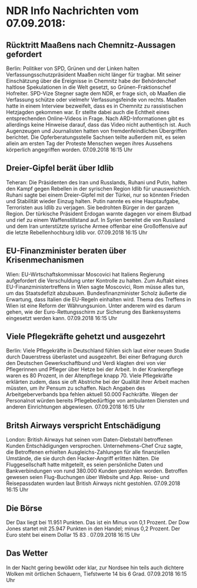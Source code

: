# NDR Info Nachrichten vom 07.09.2018:


## Rücktritt Maaßens nach Chemnitz-Aussagen gefordert
Berlin: Politiker von SPD, Grünen und der Linken halten Verfassungsschutzpräsident Maaßen nicht länger für tragbar. Mit seiner Einschätzung über die Ereignisse in Chemnitz habe der Behördenchef haltlose Spekulationen in die Welt gesetzt, so Grünen-Fraktionschef Hofreiter. SPD-Vize Stegner sagte dem NDR, er frage sich, ob Maaßen die Verfassung schütze oder vielmehr Verfassungsfeinde von rechts. Maaßen hatte in einem Interview bezweifelt, dass es in Chemnitz zu rassistischen Hetzjagden gekommen war. Er stellte dabei auch die Echtheit eines entsprechenden Online-Videos in Frage. Nach ARD-Informationen gibt es allerdings keine Hinweise darauf, dass das Video nicht authentisch ist. Auch Augenzeugen und Journalisten hatten von fremdenfeindlichen Übergriffen berichtet. Die Opferberatungsstelle Sachsen teilte außerdem mit, es seien allein am ersten Tag der Proteste Menschen wegen ihres Aussehens körperlich angegriffen worden. 07.09.2018 16:15 Uhr 

## Dreier-Gipfel berät über Idlib
Teheran: Die Präsidenten des Iran und Russlands, Ruhani und Putin, halten den Kampf gegen Rebellen in der syrischen Region Idlib für unausweichlich. Ruhani sagte bei einem Dreier-Gipfel mit der Türkei, nur so könnten Frieden und Stabilität wieder Einzug halten. Putin nannte es eine Hauptaufgabe, Terroristen aus Idlib zu verjagen. Sie bedrohten Bürger in der ganzen Region. Der türkische Präsident Erdogan warnte dagegen vor einem Blutbad und rief zu einem Waffenstillstand auf. In Syrien bereitet die von Russland und dem Iran unterstützte syrische Armee offenbar eine Großoffensive auf die letzte Rebellenhochburg Idlib vor. 07.09.2018 16:15 Uhr 

## EU-Finanzminister beraten über Krisenmechanismen
Wien:	EU-Wirtschaftskommissar Moscovici hat Italiens Regierung aufgefordert die Verschuldung unter Kontrolle zu halten. Zum Auftakt eines EU-Finanzministertreffens in Wien sagte Moscovici, Rom müsse alles tun, um das Staatsdefizit abzubauen. Bundesfinanzminister Scholz äußerte die Erwartung, dass Italien die EU-Regeln einhalten wird. Thema des Treffens in Wien ist eine Reform der Währungsunion. Unter anderem wird es darum gehen, wie der Euro-Rettungsschirm zur Sicherung des Bankensystems eingesetzt werden kann. 07.09.2018 16:15 Uhr 

## Viele Pflegekräfte gehetzt und ausgezehrt
Berlin: Viele Pflegekräfte in Deutschland fühlen sich laut einer neuen Studie durch Dauerstress überlastet und ausgezehrt. Bei einer Befragung durch den Deutschen Gewerkschaftbund und Verdi klagten drei von vier Pflegerinnen und Pfleger über Hetze bei der Arbeit. In der Krankenpflege waren es 80 Prozent, in der Altenpflege knapp 70. Viele Pflegekräfte erklärten zudem, dass sie oft Abstriche bei der Qualität ihrer Arbeit machen müssten, um ihr Pensum zu schaffen. Nach Angaben des Arbeitgeberverbands bpa fehlen aktuell 50.000 Fachkräfte. Wegen der Personalnot würden bereits Pflegebedürftige von ambulanten Diensten und anderen Einrichtungen abgewiesen. 07.09.2018 16:15 Uhr 

## Britsh Airways verspricht Entschädigung
London:           British Airways hat seinen vom Daten-Diebstahl betroffenen Kunden Entschädigungen versprochen. Unternehmens-Chef Cruz sagte, die Betroffenen erhielten Ausgleichs-Zahlungen für alle finanziellen Umstände, die sie durch den Hacker-Angriff erlitten hätten. Die Fluggesellschaft hatte mitgeteilt, es seien persönliche Daten und Bankverbindungen von rund 380.000 Kunden gestohlen worden. Betroffen gewesen seien Flug-Buchungen über Website und App. Reise- und Reisepassdaten wurden laut British Airways nicht gestohlen. 07.09.2018 16:15 Uhr 

## Die Börse
Der Dax liegt bei  11.951  Punkten. Das ist ein Minus von  0,1  Prozent. Der Dow Jones startet mit  25.947  Punkten in den Handel; minus  0,2  Prozent. Der Euro steht bei einem Dollar  15 83 . 07.09.2018 16:15 Uhr 

## Das Wetter
In der Nacht gering bewölkt oder klar, zur Nordsee hin teils auch dichtere Wolken mit örtlichen Schauern, Tiefstwerte 14 bis 6 Grad. 07.09.2018 16:15 Uhr 
